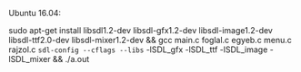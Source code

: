 Ubuntu 16.04:

sudo apt-get install libsdl1.2-dev libsdl-gfx1.2-dev libsdl-image1.2-dev libsdl-ttf2.0-dev libsdl-mixer1.2-dev && gcc main.c foglal.c egyeb.c menu.c rajzol.c `sdl-config --cflags --libs` -lSDL_gfx -lSDL_ttf -lSDL_image -lSDL_mixer && ./a.out

